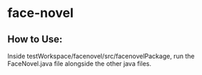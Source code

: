 # face-novel

## How to Use:
Inside testWorkspace/facenovel/src/facenovelPackage, run the FaceNovel.java file alongside the other java files.
